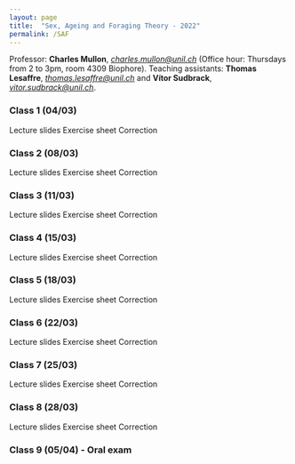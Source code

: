 ```yaml
---
layout: page
title:  "Sex, Ageing and Foraging Theory - 2022"
permalink: /SAF
---
```



Professor: **Charles Mullon**, *charles.mullon@unil.ch* (Office hour: Thursdays from 2 to 3pm, room 4309 Biophore). 
Teaching assistants: **Thomas Lesaffre**, *thomas.lesaffre@unil.ch* and **Vítor Sudbrack**, *vitor.sudbrack@unil.ch*. 


### Class 1 (04/03)

Lecture slides 
Exercise sheet
Correction

### Class 2 (08/03)

Lecture slides 
Exercise sheet
Correction

### Class 3 (11/03)

Lecture slides 
Exercise sheet
Correction

### Class 4 (15/03)

Lecture slides 
Exercise sheet
Correction

### Class 5 (18/03)

Lecture slides 
Exercise sheet
Correction

### Class 6 (22/03)

Lecture slides 
Exercise sheet
Correction

### Class 7 (25/03)

Lecture slides 
Exercise sheet
Correction

### Class 8 (28/03)

Lecture slides 
Exercise sheet
Correction

### Class 9 (05/04) - Oral exam


